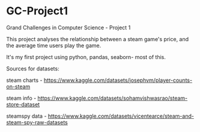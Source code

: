 # GC-Project1
Grand Challenges in Computer Science - Project 1

This project analyses the relationship between a steam game's price, and the average time users play the game.

It's my first project using python, pandas, seaborn- most of this. 

Sources for datasets:

steam charts - https://www.kaggle.com/datasets/josephvm/player-counts-on-steam

steam info -  https://www.kaggle.com/datasets/sohamvishwasrao/steam-store-dataset

steamspy data - https://www.kaggle.com/datasets/vicentearce/steam-and-steam-spy-raw-datasets
